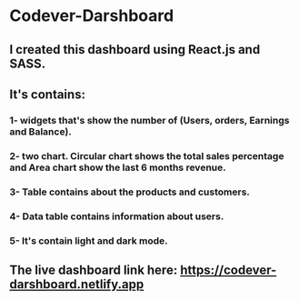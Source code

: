 # Codever-Darshboard
## I created this dashboard using React.js and SASS.
## It's contains: 
### 1- widgets that's show the number of (Users, orders, Earnings and Balance).
### 2- two chart. Circular chart shows the total sales percentage and Area chart show the last 6 months revenue.
### 3- Table contains about the products and customers.
### 4- Data table contains information about users.
### 5- It's contain light and dark mode.
## The live dashboard link here: https://codever-darshboard.netlify.app
